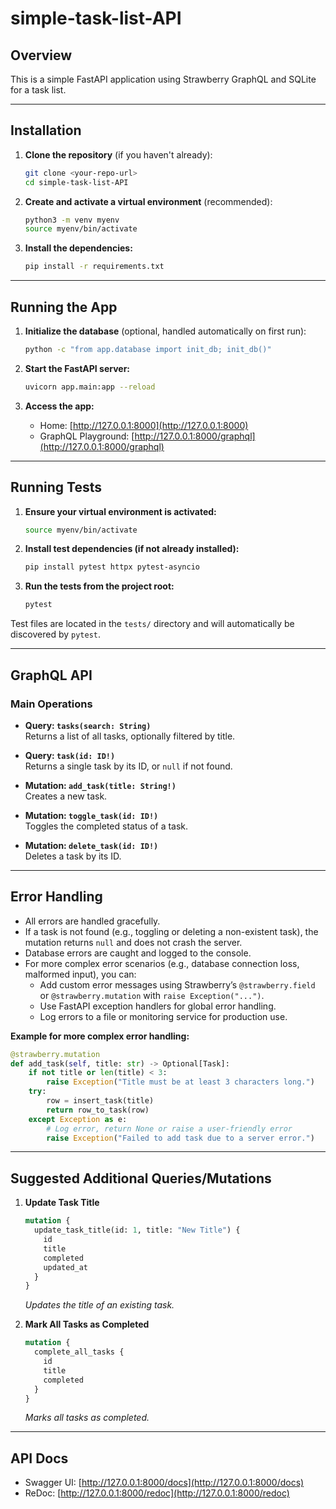 # simple-task-list-API

## Overview

This is a simple FastAPI application using Strawberry GraphQL and SQLite for a task list.

---

## Installation

1. **Clone the repository** (if you haven't already):

    ```bash
    git clone <your-repo-url>
    cd simple-task-list-API
    ```

2. **Create and activate a virtual environment** (recommended):

    ```bash
    python3 -m venv myenv
    source myenv/bin/activate
    ```

3. **Install the dependencies:**

    ```bash
    pip install -r requirements.txt
    ```

---

## Running the App

1. **Initialize the database** (optional, handled automatically on first run):

    ```bash
    python -c "from app.database import init_db; init_db()"
    ```

2. **Start the FastAPI server:**

    ```bash
    uvicorn app.main:app --reload
    ```

3. **Access the app:**

    - Home: [http://127.0.0.1:8000](http://127.0.0.1:8000)
    - GraphQL Playground: [http://127.0.0.1:8000/graphql](http://127.0.0.1:8000/graphql)

---

## Running Tests

1. **Ensure your virtual environment is activated:**
    ```bash
    source myenv/bin/activate
    ```

2. **Install test dependencies (if not already installed):**
    ```bash
    pip install pytest httpx pytest-asyncio
    ```

3. **Run the tests from the project root:**
    ```bash
    pytest
    ```

Test files are located in the `tests/` directory and will automatically be discovered by `pytest`.

---

## GraphQL API

### Main Operations

- **Query: `tasks(search: String)`**  
  Returns a list of all tasks, optionally filtered by title.

- **Query: `task(id: ID!)`**  
  Returns a single task by its ID, or `null` if not found.

- **Mutation: `add_task(title: String!)`**  
  Creates a new task.

- **Mutation: `toggle_task(id: ID!)`**  
  Toggles the completed status of a task.

- **Mutation: `delete_task(id: ID!)`**  
  Deletes a task by its ID.

---

## Error Handling

- All errors are handled gracefully.  
- If a task is not found (e.g., toggling or deleting a non-existent task), the mutation returns `null` and does not crash the server.
- Database errors are caught and logged to the console.
- For more complex error scenarios (e.g., database connection loss, malformed input), you can:
    - Add custom error messages using Strawberry’s `@strawberry.field` or `@strawberry.mutation` with `raise Exception("...")`.
    - Use FastAPI exception handlers for global error handling.
    - Log errors to a file or monitoring service for production use.

**Example for more complex error handling:**
```python
@strawberry.mutation
def add_task(self, title: str) -> Optional[Task]:
    if not title or len(title) < 3:
        raise Exception("Title must be at least 3 characters long.")
    try:
        row = insert_task(title)
        return row_to_task(row)
    except Exception as e:
        # Log error, return None or raise a user-friendly error
        raise Exception("Failed to add task due to a server error.")
```

---

## Suggested Additional Queries/Mutations

1. **Update Task Title**
    ```graphql
    mutation {
      update_task_title(id: 1, title: "New Title") {
        id
        title
        completed
        updated_at
      }
    }
    ```
    *Updates the title of an existing task.*

2. **Mark All Tasks as Completed**
    ```graphql
    mutation {
      complete_all_tasks {
        id
        title
        completed
      }
    }
    ```
    *Marks all tasks as completed.*

---

## API Docs

- Swagger UI: [http://127.0.0.1:8000/docs](http://127.0.0.1:8000/docs)
- ReDoc: [http://127.0.0.1:8000/redoc](http://127.0.0.1:8000/redoc)
